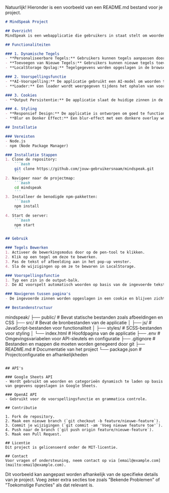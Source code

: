 Natuurlijk! Hieronder is een voorbeeld van een README.md bestand voor je project.

```markdown
# MindSpeak Project

## Overzicht
MindSpeak is een webapplicatie die gebruikers in staat stelt om woorden en zinnen te voorspellen, aan te passen en op te slaan voor hergebruik. Het project bevat een dynamisch geluidenbord, personaliseerbare tegels en een voorspellingsfunctie op basis van AI.

## Functionaliteiten

### 1. Dynamische Tegels
- **Personaliseerbare Tegels:** Gebruikers kunnen tegels aanpassen door tekst en afbeeldingen toe te voegen via een bewerkingsmodus.
- **Toevoegen van Nieuwe Tegels:** Gebruikers kunnen nieuwe tegels toevoegen op specifieke pagina's zoals "Mijn Klas", "Lievelingseten", "Vrienden" en "Familienamen".
- **LocalStorage Opslag:** Tegelgegevens worden opgeslagen in de browser, zodat aanpassingen behouden blijven bij het herladen van de pagina.

### 2. Voorspellingsfunctie
- **AI-Voorspelling:** De applicatie gebruikt een AI-model om woorden te voorspellen op basis van de eerder ingevoerde zinnen.
- **Loader:** Een loader wordt weergegeven tijdens het ophalen van voorspellingen, wat de gebruiker informeert dat de voorspellingsfunctie bezig is.

### 3. Cookies
- **Output Persistentie:** De applicatie slaat de huidige zinnen in de output op in een cookie, zodat deze behouden blijft wanneer de gebruiker tussen pagina's navigeert.

### 4. Styling
- **Responsief Design:** De applicatie is ontworpen om goed te functioneren op verschillende schermformaten.
- **Blur en Donker Effect:** Een blur-effect met een donkere overlay wordt toegepast wanneer de bewerkingsmodus wordt geactiveerd, om de gebruiker te helpen zich te concentreren op het bewerken van tegels.

## Installatie

### Vereisten
- Node.js
- npm (Node Package Manager)

### Installatie Stappen
1. Clone de repository:
    ```bash
    git clone https://github.com/jouw-gebruikersnaam/mindspeak.git
    ```
2. Navigeer naar de projectmap:
    ```bash
    cd mindspeak
    ```
3. Installeer de benodigde npm-pakketten:
    ```bash
    npm install
    ```
4. Start de server:
    ```bash
    npm start
    ```

## Gebruik

### Tegels Bewerken
1. Activeer de bewerkingsmodus door op de pen-tool te klikken.
2. Klik op een tegel om deze te bewerken.
3. Pas de tekst of afbeelding aan in het pop-up venster.
4. Sla de wijzigingen op om ze te bewaren in LocalStorage.

### Voorspellingsfunctie
1. Typ een zin in de output-balk.
2. De AI voorspelt automatisch woorden op basis van de ingevoerde tekst (indien de voorspellingsfunctie is ingeschakeld).

### Navigeren tussen pagina's
- De ingevoerde zinnen worden opgeslagen in een cookie en blijven zichtbaar wanneer je naar andere pagina's gaat.

## Bestandenstructuur

```
mindspeak/
├── public/                # Bevat statische bestanden zoals afbeeldingen en CSS
├── src/                   # Bevat de bronbestanden van de applicatie
│   ├── js/                # JavaScript-bestanden voor functionaliteit
│   ├── styles/            # SCSS-bestanden voor styling
│   └── index.html         # Hoofdpagina van de applicatie
├── .env                   # Omgevingsvariabelen voor API-sleutels en configuratie
├── .gitignore             # Bestanden en mappen die moeten worden genegeerd door git
├── README.md              # Documentatie van het project
└── package.json           # Projectconfiguratie en afhankelijkheden
```

## API's

### Google Sheets API
- Wordt gebruikt om woorden en categorieën dynamisch te laden op basis van gegevens opgeslagen in Google Sheets.

### OpenAI API
- Gebruikt voor de voorspellingsfunctie en grammatica controle.

## Contributie

1. Fork de repository.
2. Maak een nieuwe branch (`git checkout -b feature/nieuwe-feature`).
3. Commit je wijzigingen (`git commit -am 'Voeg nieuwe feature toe'`).
4. Push naar de branch (`git push origin feature/nieuwe-feature`).
5. Maak een Pull Request.

## Licentie
Dit project is gelicenseerd onder de MIT-licentie.

## Contact
Voor vragen of ondersteuning, neem contact op via [email@example.com](mailto:email@example.com).
```

Dit voorbeeld kan aangepast worden afhankelijk van de specifieke details van je project. Voeg zeker extra secties toe zoals "Bekende Problemen" of "Toekomstige Functies" als dat relevant is.